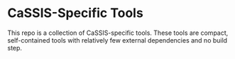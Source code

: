CaSSIS-Specific Tools
=====================

This repo is a collection of CaSSIS-specific tools. These tools are compact,
self-contained tools with relatively few external dependencies and no build
step.
